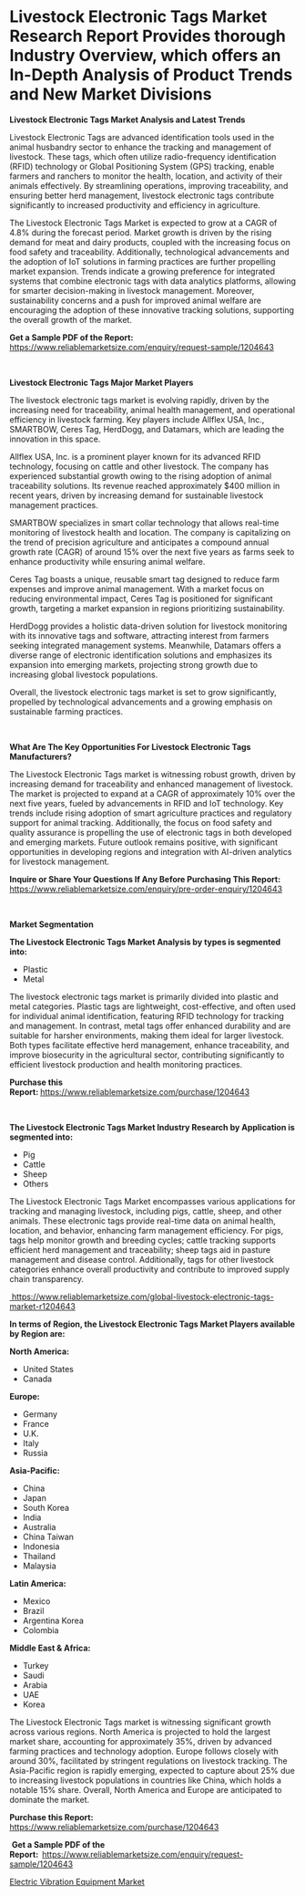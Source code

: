<p><h1>Livestock Electronic Tags Market Research Report Provides thorough Industry Overview, which offers an In-Depth Analysis of Product Trends and New Market Divisions</h1></p><p><strong>Livestock Electronic Tags Market Analysis and Latest Trends</strong></p>
<p><p>Livestock Electronic Tags are advanced identification tools used in the animal husbandry sector to enhance the tracking and management of livestock. These tags, which often utilize radio-frequency identification (RFID) technology or Global Positioning System (GPS) tracking, enable farmers and ranchers to monitor the health, location, and activity of their animals effectively. By streamlining operations, improving traceability, and ensuring better herd management, livestock electronic tags contribute significantly to increased productivity and efficiency in agriculture.</p><p>The Livestock Electronic Tags Market is expected to grow at a CAGR of 4.8% during the forecast period. Market growth is driven by the rising demand for meat and dairy products, coupled with the increasing focus on food safety and traceability. Additionally, technological advancements and the adoption of IoT solutions in farming practices are further propelling market expansion. Trends indicate a growing preference for integrated systems that combine electronic tags with data analytics platforms, allowing for smarter decision-making in livestock management. Moreover, sustainability concerns and a push for improved animal welfare are encouraging the adoption of these innovative tracking solutions, supporting the overall growth of the market.</p></p>
<p><strong>Get a Sample PDF of the Report:&nbsp;</strong> <a href="https://www.reliablemarketsize.com/enquiry/request-sample/1204643?utm_campaign=2005&utm_medium=2&utm_source=Github&utm_content=ia&utm_term=31122024&utm_id=livestock-electronic-tags">https://www.reliablemarketsize.com/enquiry/request-sample/1204643</a></p>
<p>&nbsp;</p>
<p><strong>Livestock Electronic Tags Major Market Players</strong></p>
<p><p>The livestock electronic tags market is evolving rapidly, driven by the increasing need for traceability, animal health management, and operational efficiency in livestock farming. Key players include Allflex USA, Inc., SMARTBOW, Ceres Tag, HerdDogg, and Datamars, which are leading the innovation in this space.</p><p>Allflex USA, Inc. is a prominent player known for its advanced RFID technology, focusing on cattle and other livestock. The company has experienced substantial growth owing to the rising adoption of animal traceability solutions. Its revenue reached approximately $400 million in recent years, driven by increasing demand for sustainable livestock management practices.</p><p>SMARTBOW specializes in smart collar technology that allows real-time monitoring of livestock health and location. The company is capitalizing on the trend of precision agriculture and anticipates a compound annual growth rate (CAGR) of around 15% over the next five years as farms seek to enhance productivity while ensuring animal welfare.</p><p>Ceres Tag boasts a unique, reusable smart tag designed to reduce farm expenses and improve animal management. With a market focus on reducing environmental impact, Ceres Tag is positioned for significant growth, targeting a market expansion in regions prioritizing sustainability.</p><p>HerdDogg provides a holistic data-driven solution for livestock monitoring with its innovative tags and software, attracting interest from farmers seeking integrated management systems. Meanwhile, Datamars offers a diverse range of electronic identification solutions and emphasizes its expansion into emerging markets, projecting strong growth due to increasing global livestock populations.</p><p>Overall, the livestock electronic tags market is set to grow significantly, propelled by technological advancements and a growing emphasis on sustainable farming practices.</p></p>
<p>&nbsp;</p>
<p><strong>What Are The Key Opportunities For Livestock Electronic Tags Manufacturers?</strong></p>
<p><p>The Livestock Electronic Tags market is witnessing robust growth, driven by increasing demand for traceability and enhanced management of livestock. The market is projected to expand at a CAGR of approximately 10% over the next five years, fueled by advancements in RFID and IoT technology. Key trends include rising adoption of smart agriculture practices and regulatory support for animal tracking. Additionally, the focus on food safety and quality assurance is propelling the use of electronic tags in both developed and emerging markets. Future outlook remains positive, with significant opportunities in developing regions and integration with AI-driven analytics for livestock management.</p></p>
<p><strong>Inquire or Share Your Questions If Any Before Purchasing This Report:</strong> <a href="https://www.reliablemarketsize.com/enquiry/pre-order-enquiry/1204643?utm_campaign=2005&utm_medium=2&utm_source=Github&utm_content=ia&utm_term=31122024&utm_id=livestock-electronic-tags">https://www.reliablemarketsize.com/enquiry/pre-order-enquiry/1204643</a></p>
<p>&nbsp;</p>
<p><strong>Market Segmentation</strong></p>
<p><strong>The Livestock Electronic Tags Market Analysis by types is segmented into:</strong></p>
<p><ul><li>Plastic</li><li>Metal</li></ul></p>
<p><p>The livestock electronic tags market is primarily divided into plastic and metal categories. Plastic tags are lightweight, cost-effective, and often used for individual animal identification, featuring RFID technology for tracking and management. In contrast, metal tags offer enhanced durability and are suitable for harsher environments, making them ideal for larger livestock. Both types facilitate effective herd management, enhance traceability, and improve biosecurity in the agricultural sector, contributing significantly to efficient livestock production and health monitoring practices.</p></p>
<p><strong>Purchase this Report:&nbsp;</strong><a href="https://www.reliablemarketsize.com/purchase/1204643?utm_campaign=2005&utm_medium=2&utm_source=Github&utm_content=ia&utm_term=31122024&utm_id=livestock-electronic-tags">https://www.reliablemarketsize.com/purchase/1204643</a></p>
<p>&nbsp;</p>
<p><strong>The Livestock Electronic Tags Market Industry Research by Application is segmented into:</strong></p>
<p><ul><li>Pig</li><li>Cattle</li><li>Sheep</li><li>Others</li></ul></p>
<p><p>The Livestock Electronic Tags Market encompasses various applications for tracking and managing livestock, including pigs, cattle, sheep, and other animals. These electronic tags provide real-time data on animal health, location, and behavior, enhancing farm management efficiency. For pigs, tags help monitor growth and breeding cycles; cattle tracking supports efficient herd management and traceability; sheep tags aid in pasture management and disease control. Additionally, tags for other livestock categories enhance overall productivity and contribute to improved supply chain transparency.</p></p>
<p><a href="https://www.reliablemarketsize.com/global-livestock-electronic-tags-market-r1204643?utm_campaign=2005&utm_medium=2&utm_source=Github&utm_content=ia&utm_term=31122024&utm_id=livestock-electronic-tags">&nbsp;https://www.reliablemarketsize.com/global-livestock-electronic-tags-market-r1204643</a></p>
<p><strong>In terms of Region, the Livestock Electronic Tags Market Players available by Region are:</strong></p>
<p>
    <p> <strong> North America: </strong>
        <ul>
            <li>United States</li>
            <li>Canada</li>
        </ul>
        </p> 
    <p> <strong> Europe: </strong>
        <ul>
            <li>Germany</li>
            <li>France</li>
            <li>U.K.</li>
            <li>Italy</li>
            <li>Russia</li>
        </ul>
        </p> 
    <p> <strong> Asia-Pacific: </strong>
        <ul>
            <li>China</li>
            <li>Japan</li>
            <li>South Korea</li>
            <li>India</li>
            <li>Australia</li>
            <li>China Taiwan</li>
            <li>Indonesia</li>
            <li>Thailand</li>
            <li>Malaysia</li>
        </ul>
        </p> 
    <p> <strong> Latin America: </strong>
        <ul>
            <li>Mexico</li>
            <li>Brazil</li>
            <li>Argentina Korea</li>
            <li>Colombia</li>
        </ul>
        </p> 
    <p> <strong> Middle East & Africa: </strong>
        <ul>
            <li>Turkey</li>
            <li>Saudi</li>
            <li>Arabia</li>
            <li>UAE</li>
            <li>Korea</li>
        </ul>
    </p>
    </p>
<p><p>The Livestock Electronic Tags market is witnessing significant growth across various regions. North America is projected to hold the largest market share, accounting for approximately 35%, driven by advanced farming practices and technology adoption. Europe follows closely with around 30%, facilitated by stringent regulations on livestock tracking. The Asia-Pacific region is rapidly emerging, expected to capture about 25% due to increasing livestock populations in countries like China, which holds a notable 15% share. Overall, North America and Europe are anticipated to dominate the market.</p></p>
<p><strong>Purchase this Report: </strong><a href="https://www.reliablemarketsize.com/purchase/1204643?utm_campaign=2005&utm_medium=2&utm_source=Github&utm_content=ia&utm_term=31122024&utm_id=livestock-electronic-tags">https://www.reliablemarketsize.com/purchase/1204643</a></p>
<p>&nbsp;<strong>Get a Sample PDF of the Report:&nbsp;&nbsp;</strong><a href="https://www.reliablemarketsize.com/enquiry/request-sample/1204643?utm_campaign=2005&utm_medium=2&utm_source=Github&utm_content=ia&utm_term=31122024&utm_id=livestock-electronic-tags">https://www.reliablemarketsize.com/enquiry/request-sample/1204643</a></p>
<p><strong></strong></p>
<p><p><a href="https://github.com/lylyparadise/Market-Research-Report-List-5/blob/main/electric-vibration-equipment-market.md?utm_campaign=2005&utm_medium=2&utm_source=Github&utm_content=ia&utm_term=31122024&utm_id=livestock-electronic-tags">Electric Vibration Equipment Market</a></p></p>